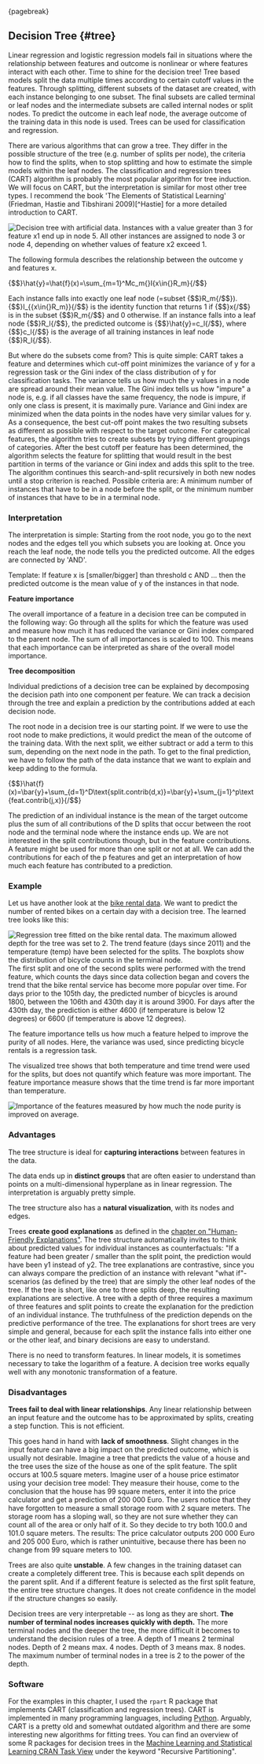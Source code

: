 

{pagebreak}

## Decision Tree {#tree}

Linear regression and logistic regression models fail in situations where the relationship between features and outcome is nonlinear or where features interact with each other.
Time to shine for the decision tree!
Tree based models split the data multiple times according to certain cutoff values in the features.
Through splitting, different subsets of the dataset are created, with each instance belonging to one subset.
The final subsets are called terminal or leaf nodes and the intermediate subsets are called internal nodes or split nodes.
To predict the outcome in each leaf node, the average outcome of the training data in this node is used.
Trees can be used for classification and regression.

There are various algorithms that can grow a tree.
They differ in the possible structure of the tree (e.g. number of splits per node), the criteria how to find the splits, when to stop splitting and how to estimate the simple models within the leaf nodes.
The classification and regression trees (CART) algorithm is probably the most popular algorithm for tree induction.
We will focus on CART, but the interpretation is similar for most other tree types.
I recommend the book 'The Elements of Statistical Learning' (Friedman, Hastie and Tibshirani 2009)[^Hastie] for a more detailed introduction to CART.

![Decision tree with artificial data. Instances with a value greater than 3 for feature x1 end up in node 5. All other instances are assigned to node 3 or node 4, depending on whether values of feature x2  exceed 1.](images/tree-artificial-1.png)

The following formula describes the relationship between the outcome y and features x.

{$$}\hat{y}=\hat{f}(x)=\sum_{m=1}^Mc_m{}I\{x\in{}R_m\}{/$$}

Each instance falls into exactly one leaf node (=subset {$$}R_m{/$$}).
{$$}I_{\{x\in{}R_m\}}{/$$} is the identity function that returns 1 if {$$}x{/$$} is in the subset {$$}R_m{/$$} and 0 otherwise.
If an instance falls into a leaf node {$$}R_l{/$$}, the predicted outcome is {$$}\hat{y}=c_l{/$$}, where {$$}c_l{/$$} is the average of all training instances in leaf node {$$}R_l{/$$}.

But where do the subsets come from?
This is quite simple:
CART takes a feature and determines which cut-off point minimizes the variance of y for a regression task or the Gini index of the class distribution of y for classification tasks.
The variance tells us how much the y values in a node are spread around their mean value.
The Gini index tells us how "impure" a node is, e.g. if all classes have the same frequency, the node is impure, if only one class is present, it is maximally pure.
Variance and Gini index are minimized when the data points in the nodes have very similar values for y.
As a consequence, the best cut-off point makes the two resulting subsets as different as possible with respect to the target outcome.
For categorical features, the algorithm tries to create subsets by trying different groupings of categories.
After the best cutoff per feature has been determined, the algorithm selects the feature for splitting that would result in the best partition in terms of the variance or Gini index and adds this split to the tree.
The algorithm continues this search-and-split recursively in both new nodes until a stop criterion is reached.
Possible criteria are:
A minimum number of instances that have to be in a node before the split, or the minimum number of instances that have to be in a terminal node.

### Interpretation

The interpretation is simple:
Starting from the root node, you go to the next nodes and the edges tell you which subsets you are looking at.
Once you reach the leaf node, the node tells you the predicted outcome.
All the edges are connected by 'AND'.

Template: If feature x is [smaller/bigger] than threshold c AND ... then the predicted outcome is the mean value of y of the instances in that node.

**Feature importance**

The overall importance of a feature in a decision tree can be computed in the following way:
Go through all the splits for which the feature was used and measure how much it has reduced the variance or Gini index compared to the parent node.
The sum of all importances is scaled to 100.
This means that each importance can be interpreted as share of the overall model importance.

**Tree decomposition**

Individual predictions of a decision tree can be explained by decomposing the decision path into one component per feature.
We can track a decision through the tree and explain a prediction by the contributions  added at each decision node.

The root node in a decision tree is our starting point.
If we were to use the root node to make predictions, it would predict the mean of the outcome of the training data.
With the next split, we either subtract or add a term to this sum, depending on the next node in the path.
To get to the final prediction, we have to follow the path of the data instance that we want to explain and keep adding to the formula.

{$$}\hat{f}(x)=\bar{y}+\sum_{d=1}^D\text{split.contrib(d,x)}=\bar{y}+\sum_{j=1}^p\text{feat.contrib(j,x)}{/$$}

The prediction of an individual instance is the mean of the target outcome plus the sum of all contributions of the D splits that occur between the root node and the terminal node where the instance ends up.
We are not interested in the split contributions though, but in the feature contributions.
A feature might be used for more than one split or not at all.
We can add the contributions for each of the p features and get an interpretation of how much each feature has contributed to a prediction.

### Example
Let us have another look at the [bike rental data](#bike-data).
We want to predict the number of rented bikes on a certain day with a decision tree.
The learned tree looks like this:

![Regression tree fitted on the bike rental data. The maximum allowed depth for the tree was set to 2. The trend feature (days since 2011) and the temperature (temp) have been selected for the splits. The boxplots show the distribution of bicycle counts in the terminal node.](images/tree-example-1.png)
The first split and one of the second splits were performed with the trend feature, which counts the days since  data collection began and covers the trend that the bike rental service has become more popular over time.
For days prior to the 105th day, the predicted number of bicycles is around 1800, between the 106th and 430th day it is around 3900.
For days after the 430th day, the prediction is either 4600 (if temperature is below 12 degrees) or 6600 (if temperature is above 12 degrees).

The feature importance tells us how much a feature helped to improve the purity of all nodes.
Here, the variance was used, since predicting bicycle rentals is a regression task.

The visualized tree shows that both temperature and time trend were used for the splits, but does not quantify which feature was more important.
The feature importance measure shows that the time trend is far more important than temperature.

![Importance of the features measured by how much the node purity is improved on average.](images/tree-importance-1.png)

### Advantages

The tree structure is ideal for **capturing interactions** between features in the data.

The data ends up in **distinct groups** that are often easier to understand than points on a multi-dimensional hyperplane as in linear regression.
The interpretation is arguably pretty simple.

The tree structure also has a **natural visualization**, with its nodes and edges.

Trees **create good explanations** as defined in the [chapter on "Human-Friendly Explanations"](#good-explanation).
The tree structure automatically invites to think about predicted values for individual instances as counterfactuals:
"If a feature had been greater / smaller than the split point, the prediction would have been y1 instead of y2.
The tree explanations are contrastive, since you can always compare the prediction of an instance with relevant "what if"-scenarios (as defined by the tree) that are simply the other leaf nodes of the tree.
If the tree is short, like one to three splits deep, the resulting explanations are selective.
A tree with a depth of three requires a maximum of three features and split points to create the explanation for the prediction of an individual instance.
The truthfulness of the prediction depends on the predictive performance of the tree.
The explanations for short trees are very simple and general, because for each split the instance falls into either one or the other leaf, and binary decisions are easy to understand.

There is no need to transform features. 
In linear models, it is sometimes necessary to take the logarithm of a feature. 
A decision tree works equally well with any monotonic transformation of a feature.



### Disadvantages

**Trees fail to deal with linear relationships**.
Any linear relationship between an input feature and the outcome has to be approximated by splits, creating a step function.
This is not efficient.

This goes hand in hand with **lack of smoothness**.
Slight changes in the input feature can have a big impact on the predicted outcome, which is usually not desirable.
Imagine a tree that predicts the value of a house and the tree uses the size of the house as one of the split feature.
The split occurs at 100.5 square meters.
Imagine user of a house price estimator using your decision tree model:
They measure their house, come to the conclusion that the house has 99 square meters, enter it into the price calculator and get a prediction of 200 000 Euro.
The users notice that they have forgotten to measure a small storage room with 2 square meters.
The storage room has a sloping wall, so they are not sure whether they can count all of the area or only half of it.
So they decide to try both 100.0 and 101.0 square meters.
The results: The price calculator outputs 200 000 Euro and 205 000 Euro, which is rather unintuitive, because there has been no change from 99 square meters to 100.

Trees are also quite **unstable**.
A few changes in the training dataset can create a completely different tree.
This is because each split depends on the parent split.
And if a different feature is selected as the first split feature, the entire tree structure changes.
It does not create confidence in the model if the structure changes so easily.

Decision trees are very interpretable -- as long as they are short.
**The number of terminal nodes increases quickly with depth.**
The more terminal nodes and the deeper the tree, the more difficult it becomes to understand the decision rules of a tree.
A depth of 1 means 2 terminal nodes.
Depth of 2 means max. 4 nodes. 
Depth of 3 means max. 8 nodes.
The maximum number of terminal nodes in a tree is 2 to the power of the depth.

### Software

For the examples in this chapter, I used the `rpart` R package that implements CART (classification and regression trees).
CART is implemented in many programming languages, including [Python](https://scikit-learn.org/stable/modules/tree.html).
Arguably, CART is a pretty old and somewhat outdated algorithm and there are some interesting new algorithms for fitting trees.
You can find an overview of some R packages for decision trees in the [Machine Learning and Statistical Learning CRAN Task View](https://cran.r-project.org/web/views/MachineLearning.html) under the keyword "Recursive Partitioning".
